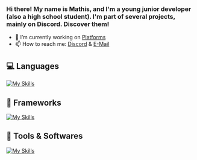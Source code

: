 ### Hi there! My name is Mathis, and I'm a young junior developer (also a high school student). I'm part of several projects, mainly on Discord. Discover them!


- 🔭 I’m currently working on [Platforms](https://neldox.tech)
- 📫 How to reach me: [Discord](https://discord.com/users/938588350942707783) & [E-Mail](mailto:contact@neldox.tech)

## 💻 Languages
[![My Skills](https://skillicons.dev/icons?i=html,css,js,scss,md)](https://skillicons.dev)

## 🧰 Frameworks
[![My Skills](https://skillicons.dev/icons?i=nodejs)](https://skillicons.dev)

## 🔨 Tools & Softwares

[![My Skills](https://skillicons.dev/icons?i=vscode,idea,figma,cloudflare,aws,mongodb,github,mysql)](https://skillicons.dev)
